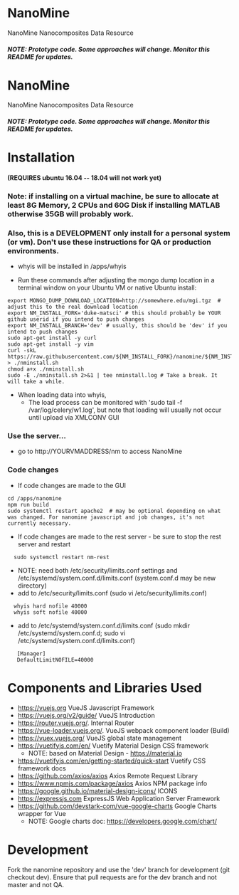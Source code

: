 # NanoMine
NanoMine Nanocomposites Data Resource

##### NOTE: Prototype code. Some approaches will change. Monitor this README for updates.
# NanoMine
NanoMine Nanocomposites Data Resource

##### NOTE: Prototype code. Some approaches will change. Monitor this README for updates.

# Installation 
#### (REQUIRES ubuntu 16.04 -- 18.04 will not work yet)
### Note: if installing on a virtual machine, be sure to allocate at least 8G Memory, 2 CPUs and 60G Disk if installing MATLAB otherwise 35GB will probably work.
### Also, this is a DEVELOPMENT only install for a personal system (or vm). Don't use these instructions for QA or production environments.

- whyis will be installed in /apps/whyis

- Run these commands after adjusting the mongo dump location in a terminal window on your Ubuntu VM or native Ubuntu install:
```
export MONGO_DUMP_DOWNLOAD_LOCATION=http://somewhere.edu/mgi.tgz  # adjust this to the real download location
export NM_INSTALL_FORK='duke-matsci' # this should probably be YOUR github userid if you intend to push changes
export NM_INSTALL_BRANCH='dev' # usually, this should be 'dev' if you intend to push changes
sudo apt-get install -y curl
sudo apt-get install -y vim 
curl -skL https://raw.githubusercontent.com/${NM_INSTALL_FORK}/nanomine/${NM_INSTALL_BRANCH}/install/install.sh > ./nminstall.sh
chmod a+x ./nminstall.sh
sudo -E ./nminstall.sh 2>&1 | tee nminstall.log # Take a break. It will take a while.
```

- When loading data into whyis, 
  - The load process can be monitored with 'sudo tail -f /var/log/celery/w1.log', but note that loading will usually not occur until upload via XMLCONV GUI
  
### Use the server...  
- go to http://YOURVMADDRESS/nm to access NanoMine

### Code changes
- If code changes are made to the GUI
```
cd /apps/nanomine
npm run build
sudo systemctl restart apache2  # may be optional depending on what was changed. For nanomine javascript and job changes, it's not currently necessary.
```
- If code changes are made to the rest server - be sure to stop the rest server and restart
```
  sudo systemctl restart nm-rest
```
<!--  
  ### NOTE OPTIONAL!
  ###  Neo4j is optional -- most devs should probably not install
  cd /apps
  mkdir neo4j
  cd neo4j 
  curl -o /tmp/neo4j.tgz $NM_NEO4J_IMAGE
  tar zxf /tmp/neo4j.tgz
  
  ### start neo4j with this command
  /apps/neo4j/bin/neo4j start 
  - the neo4j browser will be available at http://localhost:7474 -- NOTE: ONLY available to browser running on VM directly
-->  
  - NOTE: need both /etc/security/limits.conf settings and /etc/systemd/system.conf.d/limits.conf (system.conf.d may be new directory)
  - add to /etc/security/limits.conf (sudo vi /etc/security/limits.conf)
  ```
    whyis hard nofile 40000
    whyis soft nofile 40000
  ```  
  - add to /etc/systemd/system.conf.d/limits.conf (sudo mkdir /etc/systemd/system.conf.d; sudo vi /etc/systemd/system.conf.d/limits.conf)
  ``` 
     [Manager]
     DefaultLimitNOFILE=40000
  ```   
<!--  
  sudo cp /apps/nanomine/install/nm-neo4j.service /etc/systemd/system
  sudo systemctl daemon-reload
  sudo systemctl start nm-neo4j  # can also restart or stop as necessary
  sudo systemctl enable nm-neo4j # ensure that neo4j runs after reboot
  ## NOTE -- END of Neo4j install
-->  

# Components and Libraries Used
- https://vuejs.org VueJS Javascript Framework
- https://vuejs.org/v2/guide/ VueJS Introduction
- https://router.vuejs.org/. Internal Router
- https://vue-loader.vuejs.org/. VueJS webpack component loader (Build)
- https://vuex.vuejs.org/ VueJS global state management
- https://vuetifyjs.com/en/ Vuetify Material Design CSS framework
  - NOTE: based on Material Design - https://material.io 
- https://vuetifyjs.com/en/getting-started/quick-start Vuetify CSS framework docs
- https://github.com/axios/axios Axios Remote Request Library
- https://www.npmjs.com/package/axios Axios NPM package info
- https://google.github.io/material-design-icons/ ICONS 
- https://expressjs.com ExpressJS Web Application Server Framework
- https://github.com/devstark-com/vue-google-charts Google Charts wrapper for Vue
  - NOTE: Google charts doc: https://developers.google.com/chart/


# Development
Fork the nanomine repository and use the 'dev' branch for 
development (git checkout dev). Ensure 
that pull requests are for the dev branch and not master and not QA.


